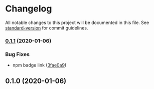 # Changelog

All notable changes to this project will be documented in this file. See [standard-version](https://github.com/conventional-changelog/standard-version) for commit guidelines.

### [0.1.1](https://github.com/rx-ts/koa-router-decorators/compare/v0.1.0...v0.1.1) (2020-01-06)

### Bug Fixes

- npm badge link ([3fae0a9](https://github.com/rx-ts/koa-router-decorators/commit/3fae0a93d43b462c074aa9d8354e9e6e88a8ccff))

## 0.1.0 (2020-01-06)
